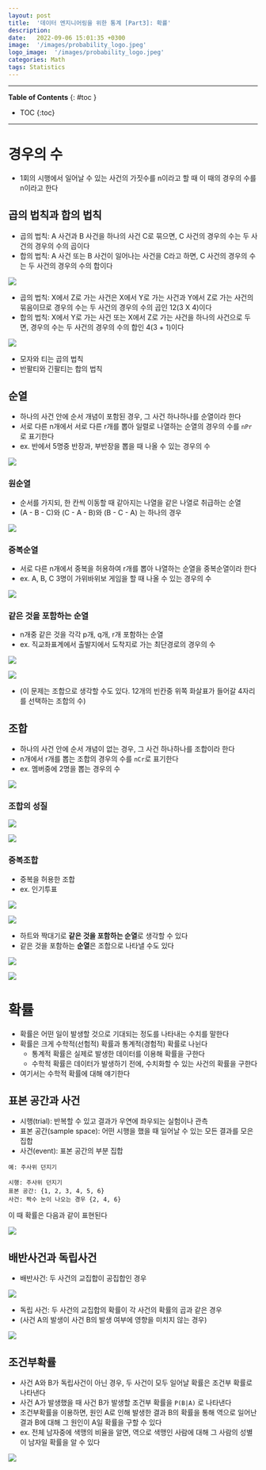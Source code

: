 ```yaml
---
layout: post
title:  '데이터 엔지니어링을 위한 통계 [Part3]: 확률'
description: 
date:   2022-09-06 15:01:35 +0300
image:  '/images/probability_logo.jpeg'
logo_image:  '/images/probability_logo.jpeg'
categories: Math
tags: Statistics
---
```

---

**Table of Contents**
{: #toc }
*  TOC
{:toc}

---

# 경우의 수

- 1회의 시행에서 일어날 수 있는 사건의 가짓수를 n이라고 할 때 이 때의 경우의 수를 n이라고 한다

## 곱의 법칙과 합의 법칙

- 곱의 법칙: A 사건과 B 사건을 하나의 사건 C로 묶으면, C 사건의 경우의 수는 두 사건의 경우의 수의 곱이다
- 합의 법칙: A 사건 또는 B 사건이 일어나는 사건을 C라고 하면, C 사건의 경우의 수는 두 사건의 경우의 수의 합이다

![](/images/statistics_34.png)

- 곱의 법칙: X에서 Z로 가는 사건은 X에서 Y로 가는 사건과 Y에서 Z로 가는 사건의 묶음이므로 경우의 수는 두 사건의 경우의 수의 곱인 12(3 X 4)이다
- 합의 법칙: X에서 Y로 가는 사건 또는 X에서 Z로 가는 사건을 하나의 사건으로 두면, 경우의 수는 두 사건의 경우의 수의 합인 4(3 + 1)이다

![](/images/statistics_35.png)

- 모자와 티는 곱의 법칙
- 반팔티와 긴팔티는 합의 법칙

## 순열

- 하나의 사건 안에 순서 개념이 포함된 경우, 그 사건 하나하나를 순열이라 한다
- 서로 다른 n개에서 서로 다른 r개를 뽑아 일렬로 나열하는 순열의 경우의 수를 `nPr`로 표기한다
- ex. 반에서 5명중 반장과, 부반장을 뽑을 때 나올 수 있는 경우의 수

![](/images/statistics_36.png)

### 원순열

- 순서를 가지되, 한 칸씩 이동할 때 같아지는 나열을 같은 나열로 취급하는 순열
- (A - B - C)와 (C - A - B)와 (B - C - A) 는 하나의 경우

![](/images/statistics_38.png)


### 중복순열

- 서로 다른 n개에서 중복을 허용하여 r개를 뽑아 나열하는 순열을 중복순열이라 한다
- ex. A, B, C 3명이 가위바위보 게임을 할 때 나올 수 있는 경우의 수

![](/images/statistics_37.png)

### 같은 것을 포함하는 순열

- n개중 같은 것을 각각 p개, q개, r개 포함하는 순열
- ex. 직교좌표계에서 출발지에서 도착지로 가는 최단경로의 경우의 수

![](/images/statistics_39.png)

![](/images/statistics_40.png)

- (이 문제는 조합으로 생각할 수도 있다. 12개의 빈칸중 위쪽 화살표가 들어갈 4자리를 선택하는 조합의 수)

## 조합

- 하나의 사건 안에 순서 개념이 없는 경우, 그 사건 하나하나를 조합이라 한다
- n개에서 r개를 뽑는 조합의 경우의 수를 `nCr`로 표기한다
- ex. 멤버중에 2명을 뽑는 경우의 수

![](/images/statistics_41.png)

### 조합의 성질

![](/images/statistics_42.png)

![](/images/statistics_43.png)


### 중복조합

- 중복을 허용한 조합
- ex. 인기투표

![](/images/statistics_44.png)

![](/images/statistics_45.png)

- 하트와 짝대기로 **같은 것을 포함하는 순열**로 생각할 수 있다
- 같은 것을 포함하는 **순열**은 조합으로 나타낼 수도 있다

![](/images/statistics_46.png)

![](/images/statistics_47.png)

# 확률

- 확률은 어떤 일이 발생할 것으로 기대되는 정도를 나타내는 수치를 말한다
- 확률은 크게 수학적(선험적) 확률과 통계적(경험적) 확률로 나뉜다
  - 통계적 확률은 실제로 발생한 데이터를 이용해 확률을 구한다
  - 수학적 확률은 데이터가 발생하기 전에, 수치화할 수 있는 사건의 확률을 구한다
- 여기서는 수학적 확률에 대해 얘기한다

## 표본 공간과 사건

- 시행(trial): 반복할 수 있고 결과가 우연에 좌우되는 실험이나 관측
- 표본 공간(sample space): 어떤 시행을 했을 때 일어날 수 있는 모든 결과를 모은 집합
- 사건(event): 표본 공간의 부분 집합

```
예: 주사위 던지기

시행: 주사위 던지기
표본 공간: {1, 2, 3, 4, 5, 6}
사건: 짝수 눈이 나오는 경우 {2, 4, 6}
```

이 때 확률은 다음과 같이 표현된다


![](/images/statistics_48.png)


## 배반사건과 독립사건

- 배반사건: 두 사건의 교집합이 공집합인 경우

![](/images/statistics_50.png)

- 독립 사건: 두 사건의 교집합의 확률이 각 사건의 확률의 곱과 같은 경우
- (사건 A의 발생이 사건 B의 발생 여부에 영향을 미치지 않는 경우)

![](/images/statistics_49.png)



## 조건부확률

- 사건 A와 B가 독립사건이 아닌 경우, 두 사건이 모두 일어날 확률은 조건부 확률로 나타낸다
- 사건 A가 발생했을 때 사건 B가 발생할 조건부 확률을 `P(B|A)` 로 나타낸다
- 조건부확률을 이용하면, 원인 A로 인해 발생한 결과 B의 확률을 통해 역으로 일어난 결과 B에 대해 그 원인이 A일 확률을 구할 수 있다
- ex. 전체 남자중에 색맹의 비율을 알면, 역으로 색맹인 사람에 대해 그 사람의 성별이 남자일 확률을 알 수 있다

![](/images/statistics_52.png)